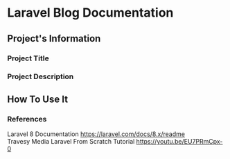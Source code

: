 # Laravel Blog Documentation

## Project's Information
### Project Title  
### Project Description  

## How To Use It  



### References 
Laravel 8 Documentation https://laravel.com/docs/8.x/readme  
Travesy Media Laravel From Scratch Tutorial https://youtu.be/EU7PRmCpx-0
